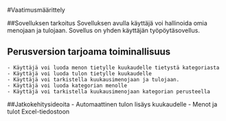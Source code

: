 #Vaatimusmäärittely

##Sovelluksen tarkoitus
Sovelluksen avulla käyttäjä voi hallinoida omia menojaan ja tulojaan. Sovellus on yhden käyttäjän työpöytäsovellus.

## Perusversion tarjoama toiminallisuus
	- Käyttäjä voi luoda menon tietylle kuukaudelle tietystä kategoriasta
	- Käyttäjä voi luoda tulon tietylle kuukaudelle
	- Käyttäjä voi tarkistella kuukausimenojaan ja tulojaan.
	- Käyttäjä voi luoda kategorian menolle
	- Käyttäjä voi tarkistella kuukausimenojaan kategorian perusteella

##Jatkokehitysideoita
	- Automaattinen tulon lisäys kuukaudelle
	- Menot ja tulot Excel-tiedostoon
